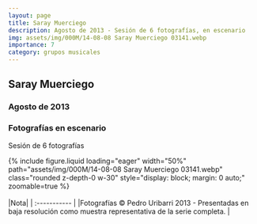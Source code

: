```yaml
---
layout: page
title: Saray Muerciego 
description: Agosto de 2013 - Sesión de 6 fotografías, en escenario
img: assets/img/000M/14-08-08 Saray Muerciego 03141.webp
importance: 7
category: grupos musicales
---
```


## Saray Muerciego 
### Agosto de 2013
### Fotografías en escenario
Sesión de 6 fotografías

<div class="text-center">
{% include figure.liquid loading="eager" width="50%" path="assets/img/000M/14-08-08 Saray Muerciego 03141.webp" class="rounded z-depth-0 w-30" style="display: block; margin: 0 auto;" zoomable=true %}   
</div>
<br>
|Nota|  
| :----------- | 
|Fotografías © Pedro Uribarri 2013 - Presentadas en baja resolución como muestra representativa de la serie completa. |